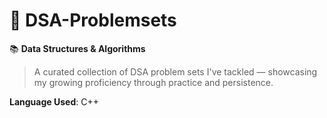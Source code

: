 # 🧠 DSA-Problemsets  
📚 **Data Structures & Algorithms**  
> A curated collection of DSA problem sets I've tackled — showcasing my growing proficiency through practice and persistence.

**Language Used**: C++
